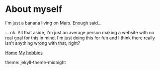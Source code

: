 # About myself
I'm just a banana living on Mars. Enough said...


... ok. All that aside, I'm just an average person making a website with no real goal for this in mind. I'm just doing this for fun and I think there really isn't anything wrong with that, right?

[Home](index.md)
[My hobbies](topic.md)

theme: jekyll-theme-midnight
